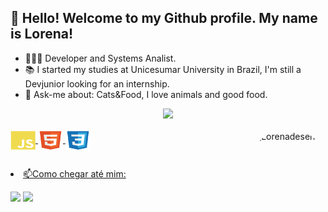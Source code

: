 ## 👋 Hello! Welcome to my Github profile. My name is Lorena!

<ul>
  <li>🧑🏻‍💻 Developer and Systems Analist.</li>
  <li>📚 I started my studies at Unicesumar University in Brazil, I'm still a Devjunior looking for an internship. </li>
  <li>💬 Ask-me about: Cats&Food, I love animals and good food. </li> 
</ul>



<div align="center">
  <a href="https://github.com/lorenalemoss">
  <img height="180em" src="https://github-readme-stats.vercel.app/api?username=lorenalemoss&show_icons=true&theme=cobalt&include_all_commits=true&count_private=true"/>
</div>
  
</div>
<div style="display: inline_block"><br>
  <img align="center" alt="Lorena-Js" height="30" width="40" src="https://raw.githubusercontent.com/devicons/devicon/master/icons/javascript/javascript-plain.svg">
  <img align="center" alt="Lorena-HTML" height="30" width="40" src="https://raw.githubusercontent.com/devicons/devicon/master/icons/html5/html5-original.svg">
  <img align="center" alt="Lorena-CSS" height="30" width="40" src="https://raw.githubusercontent.com/devicons/devicon/master/icons/css3/css3-original.svg">
  <img align="right" alt="Lorenadesenho" height="150" style="border-radius:50px;"
src="https://user-images.githubusercontent.com/99760905/158648955-5ab3f33d-2340-4d7c-b582-193c79dd0606.jpg">
</div>


##

<li>📫Como chegar até mim:<br>

<div> 
   
  <a href = "mailto:lorenafernandeslemos@gmail.com"><img src="https://img.shields.io/badge/-Gmail-%23333?style=for-the-badge&logo=gmail&logoColor=white" target="_blank"></a>
  <a href="https://www.linkedin.com/in/lorena-lemos-0269b1200/" target="_blank"><img src="https://img.shields.io/badge/-LinkedIn-%230077B5?style=for-the-badge&logo=linkedin&logoColor=white" target="_blank"></a> 
 
</div>
